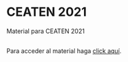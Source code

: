 # CEATEN 2021

Material para CEATEN 2021

## 

Para acceder al material haga [click aquí](https://ceaten-2021.gitlab.io/ceaten-2021).

